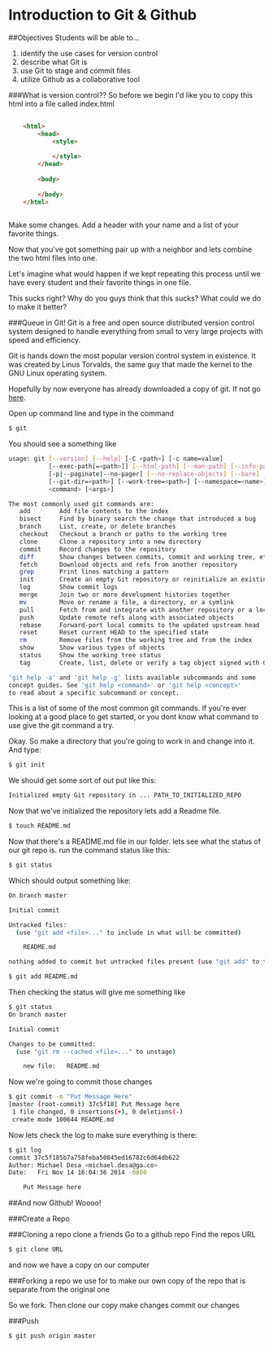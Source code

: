 # Introduction to Git & Github

##Objectives
Students will be able to...

1. identify the use cases for version control
2. describe what Git is
3. use Git to stage and commit files
4. utilize Github as a collaborative tool


###What is version control??
So before we begin I'd like you to copy this html into a file called index.html
```html
	
	<html>
		<head>
			<style>
		
			</style>
		</head>
	
		<body>
	
		</body>
	</html>
	
```

Make some changes. Add a header with your name and a list of your favorite things.

Now that you've got something pair up with a neighbor and lets combine the two html files into one.

Let's imagine what would happen if we kept repeating this process until we have every student and their favorite things in one file.

This sucks right? Why do you guys think that this sucks? What could we do to make it better?

###Queue in Git!
Git is a free and open source distributed version control system designed to handle everything from small to very large projects with speed and efficiency.

Git is hands down the most popular version control system in existence. It was created by Linus Torvalds, the same guy that made the kernel to the GNU Linux operating system.

Hopefully by now everyone has already downloaded a copy of git. If not go [here](http://git-scm.com/download).

Open up command line and type in the command
```bash
$ git
```
You should see a something like

```bash
usage: git [--version] [--help] [-C <path>] [-c name=value]
           [--exec-path[=<path>]] [--html-path] [--man-path] [--info-path]
           [-p|--paginate|--no-pager] [--no-replace-objects] [--bare]
           [--git-dir=<path>] [--work-tree=<path>] [--namespace=<name>]
           <command> [<args>]

The most commonly used git commands are:
   add        Add file contents to the index
   bisect     Find by binary search the change that introduced a bug
   branch     List, create, or delete branches
   checkout   Checkout a branch or paths to the working tree
   clone      Clone a repository into a new directory
   commit     Record changes to the repository
   diff       Show changes between commits, commit and working tree, etc
   fetch      Download objects and refs from another repository
   grep       Print lines matching a pattern
   init       Create an empty Git repository or reinitialize an existing one
   log        Show commit logs
   merge      Join two or more development histories together
   mv         Move or rename a file, a directory, or a symlink
   pull       Fetch from and integrate with another repository or a local branch
   push       Update remote refs along with associated objects
   rebase     Forward-port local commits to the updated upstream head
   reset      Reset current HEAD to the specified state
   rm         Remove files from the working tree and from the index
   show       Show various types of objects
   status     Show the working tree status
   tag        Create, list, delete or verify a tag object signed with GPG

'git help -a' and 'git help -g' lists available subcommands and some
concept guides. See 'git help <command>' or 'git help <concept>'
to read about a specific subcommand or concept.
```

This is a list of some of the most common git commands. If you're ever looking at a good place to get started, or you dont know what command to use give the git command a try.

Okay. So make a directory that you're going to work in and change into it. And type:

```bash 
$ git init
```
We should get some sort of out put like this:

```bash
Initialized empty Git repository in ... PATH_TO_INITIALIZED_REPO
```

Now that we've initialized the repository lets add a Readme file.

```bash
$ touch README.md
```

Now that there's a README.md file in our folder. lets see what the status of our git repo is. run the command status like this:

```bash
$ git status
```

Which should output something like:

```bash
On branch master

Initial commit

Untracked files:
  (use "git add <file>..." to include in what will be committed)

	README.md

nothing added to commit but untracked files present (use "git add" to track)
```

```bash
$ git add README.md
```

Then checking the status will give me something like

```bash
$ git status
On branch master

Initial commit

Changes to be committed:
  (use "git rm --cached <file>..." to unstage)

	new file:   README.md
```

Now we're going to commit those changes

```bash
$ git commit -m "Put Message Here"
[master (root-commit) 37c5f18] Put Message here
 1 file changed, 0 insertions(+), 0 deletions(-)
 create mode 100644 README.md
```

Now lets check the log to make sure everything is there:

```bash
$ git log
commit 37c5f185b7a758feba50845ed16782c6d64db622
Author: Michael Desa <michael.desa@ga.co>
Date:   Fri Nov 14 16:04:36 2014 -0800

    Put Message here
```

##And now Github! Woooo!

###Create a Repo

###Cloning a repo clone a friends
Go to a github repo
Find the repos URL

```bash
$ git clone URL
```

and now we have a copy on our computer

###Forking a repo
we use for to make our own copy of the repo that is separate from the original one

So we fork.
Then clone our copy
make changes
commit our changes

###Push

```bash
$ git push origin master
```
